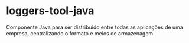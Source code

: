 # loggers-tool-java
Componente Java para ser distribuido entre todas as aplicações de uma empresa, centralizando o formato e meios de armazenagem
